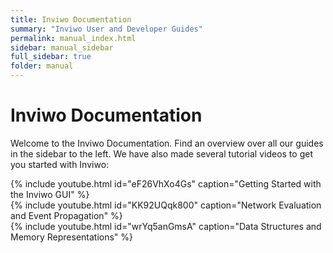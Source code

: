```yaml
---
title: Inviwo Documentation
summary: "Inviwo User and Developer Guides"
permalink: manual_index.html
sidebar: manual_sidebar
full_sidebar: true
folder: manual
---
```

<!-- Expand sidebar -->
<script>
    $(document).ready(function() {
        $("#mysidebar").navgoco('toggle', true);
    });
</script>
# Inviwo Documentation

Welcome to the Inviwo Documentation. Find an overview over all our guides in the sidebar to the left.
We have also made several tutorial videos to get you started with Inviwo:

<div class="row">
    <div class="col-lg-6 col-sm-12"> {% include youtube.html id="eF26VhXo4Gs" caption="Getting Started with the Inviwo GUI" %} </div>
    <div class="col-lg-6 col-sm-12"> {% include youtube.html id="KK92UQqk800" caption="Network Evaluation and Event Propagation" %} </div>
</div>
<div class="row">
    <div class="col-lg-6 col-sm-12"> {% include youtube.html id="wrYq5anGmsA" caption="Data Structures and Memory Representations" %} </div>
    <div class="col-lg-6 col-sm-12"> </div>
</div>
